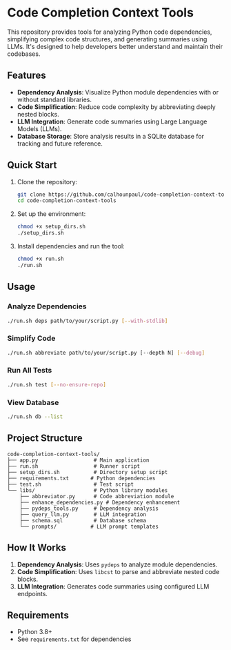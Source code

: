# Code Completion Context Tools

This repository provides tools for analyzing Python code dependencies, simplifying complex code structures, and generating summaries using LLMs. It's designed to help developers better understand and maintain their codebases.

## Features

- **Dependency Analysis**: Visualize Python module dependencies with or without standard libraries.
- **Code Simplification**: Reduce code complexity by abbreviating deeply nested blocks.
- **LLM Integration**: Generate code summaries using Large Language Models (LLMs).
- **Database Storage**: Store analysis results in a SQLite database for tracking and future reference.

## Quick Start

1. Clone the repository:
   ```bash
   git clone https://github.com/calhounpaul/code-completion-context-tools
   cd code-completion-context-tools
   ```

2. Set up the environment:
   ```bash
   chmod +x setup_dirs.sh
   ./setup_dirs.sh
   ```

3. Install dependencies and run the tool:
   ```bash
   chmod +x run.sh
   ./run.sh
   ```

## Usage

### Analyze Dependencies
```bash
./run.sh deps path/to/your/script.py [--with-stdlib]
```

### Simplify Code
```bash
./run.sh abbreviate path/to/your/script.py [--depth N] [--debug]
```

### Run All Tests
```bash
./run.sh test [--no-ensure-repo]
```

### View Database
```bash
./run.sh db --list
```

## Project Structure

```
code-completion-context-tools/
├── app.py                  # Main application
├── run.sh                  # Runner script
├── setup_dirs.sh           # Directory setup script
├── requirements.txt       # Python dependencies
├── test.sh                 # Test script
└── libs/                   # Python library modules
    ├── abbreviator.py      # Code abbreviation module
    ├── enhance_dependencies.py # Dependency enhancement
    ├── pydeps_tools.py     # Dependency analysis
    ├── query_llm.py        # LLM integration
    ├── schema.sql          # Database schema
    └── prompts/           # LLM prompt templates
```

## How It Works

1. **Dependency Analysis**: Uses `pydeps` to analyze module dependencies.
2. **Code Simplification**: Uses `libcst` to parse and abbreviate nested code blocks.
3. **LLM Integration**: Generates code summaries using configured LLM endpoints.

## Requirements

- Python 3.8+
- See `requirements.txt` for dependencies
